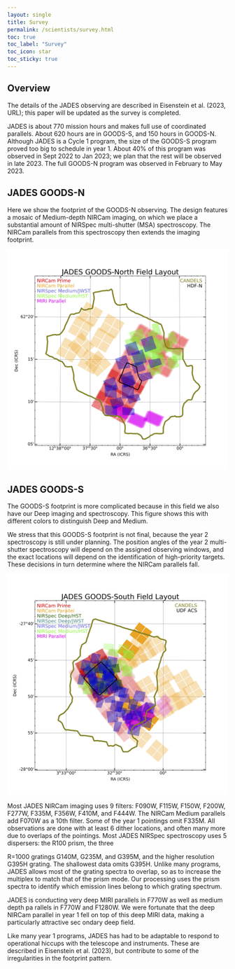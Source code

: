 ```yaml
---
layout: single
title: Survey
permalink: /scientists/survey.html
toc: true
toc_label: "Survey"
toc_icon: star
toc_sticky: true
---
```


## Overview 

The details of the JADES observing are described in 
Eisenstein et al. (2023, URL); this paper will be 
updated as the survey is completed.

JADES is about 770 mission hours and makes full use 
of coordinated parallels. About 620 hours are in GOODS-S, 
and 150 hours in GOODS-N. Although JADES is a Cycle 1 program, 
the size of the GOODS-S program proved too big to schedule in year 1. 
About 40% of this program was observed in Sept 2022 to Jan 2023; we 
plan that the rest will be observed in late 2023. The full GOODS-N program was observed in February to May 2023.

## JADES GOODS-N
Here we show the footprint of the GOODS-N observing. 
The design features a mosaic of Medium-depth NIRCam imaging, on which we 
place a substantial amount of NIRSpec multi-shutter (MSA) spectroscopy. 
The NIRCam parallels from this spectroscopy then extends the imaging footprint.

![JADES GOODS-N](/assets/images/jadesgoodsn_may2023_all.jpg)

## JADES GOODS-S

The GOODS-S footprint is more complicated because in this field we also have 
our Deep imaging and spectroscopy. This figure shows this with different 
colors to distinguish Deep and Medium.

We stress that this GOODS-S footprint is not final, because the year 2 spectroscopy 
is still under planning. The position angles of the year 2 multi-shutter spectroscopy 
will depend on the assigned observing windows, and the exact locations will depend 
on the identification of high-priority targets. These decisions in turn determine where the NIRCam parallels fall.

![JADES GOODS-S](/assets/images/jadesgoodss_may2023_all.jpg)

Most JADES NIRCam imaging uses 9 filters: F090W, F115W, F150W, F200W, F277W, F335M, F356W, 
F410M, and F444W. The NIRCam Medium parallels add F070W as a 10th filter. Some of the 
year 1 pointings omit F335M. All observations are done with
at least 6 dither locations, and often many more due to overlaps of the pointings.
Most JADES NIRSpec spectroscopy uses 5 dispersers: the R100 prism, the three

R=1000 gratings G140M, G235M, and G395M, and the higher resolution G395H grating. 
The shallowest data omits G395H. Unlike many programs, JADES allows most of the 
grating spectra to overlap, so as to increase the multiplex to match that 
of the prism mode. Our processing uses the prism spectra to identify which 
emission lines belong to which grating spectrum.

JADES is conducting very deep MIRI parallels in F770W as well as medium depth pa
rallels in F770W and F1280W. We were fortunate that the deep NIRCam parallel in
 year 1 fell on top of this deep MIRI data, making a particularly attractive sec
ondary deep field.

Like many year 1 programs, JADES has had to be adaptable to respond to operational hiccups with the telescope and instruments. These are described in Eisenstein et al. (2023), but contribute to some of the irregularities in the footprint pattern.

